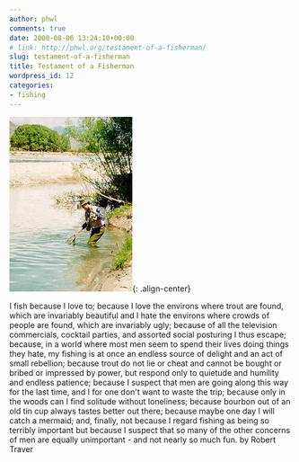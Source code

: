 ```yaml
---
author: phwl
comments: true
date: 2000-08-06 13:24:10+00:00
# link: http://phwl.org/testament-of-a-fisherman/
slug: testament-of-a-fisherman
title: Testament of a Fisherman
wordpress_id: 12
categories:
- fishing
---
```


![](/assets/images/2000/08/pltrout2.jpg){: .align-center}

I fish because I love to; because I love the environs where trout are found, which are invariably beautiful and I hate the environs where crowds of people are found, which are invariably ugly; because of all the television commercials, cocktail parties, and assorted social posturing I thus escape; because, in a world where most men seem to spend their lives doing things they hate, my fishing is at once an endless source of delight and an act of small rebellion; because trout do not lie or cheat and cannot be bought or bribed or impressed by power, but respond only to quietude and humility and endless patience; because I suspect that men are going along this way for the last time, and I for one don't want to waste the trip; because only in the woods can I find solitude without loneliness; because bourbon out of an old tin cup always tastes better out there; because maybe one day I will catch a mermaid; and, finally, not because I regard fishing as being so terribly important but because I suspect that so many of the other concerns of men are equally unimportant - and not nearly so much fun.
by Robert Traver
